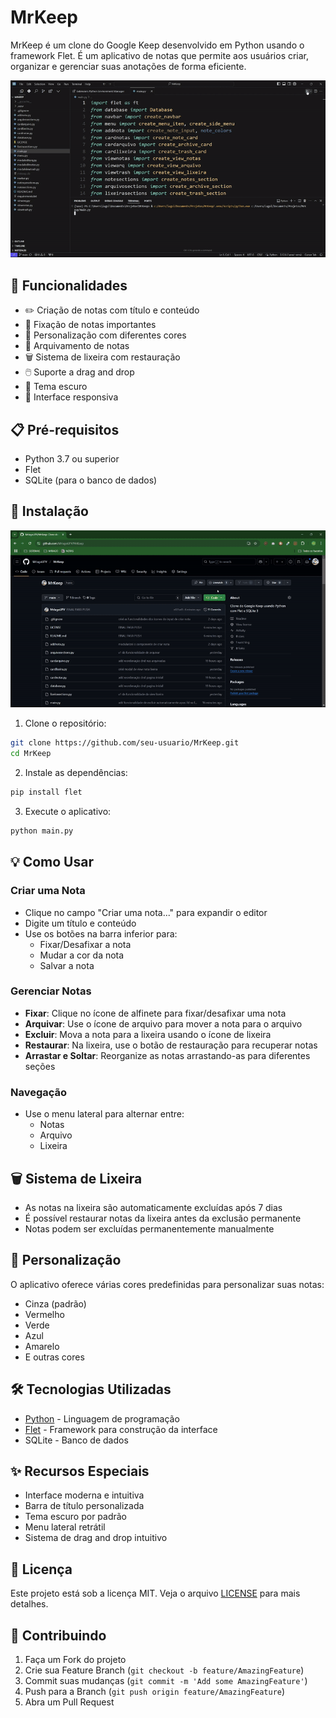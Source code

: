 # MrKeep

MrKeep é um clone do Google Keep desenvolvido em Python usando o framework Flet. É um aplicativo de notas que permite aos usuários criar, organizar e gerenciar suas anotações de forma eficiente.

![Gif Demonstração](<keep gif use.gif>)

## 🚀 Funcionalidades

- ✏️ Criação de notas com título e conteúdo
- 📌 Fixação de notas importantes
- 🎨 Personalização com diferentes cores
- 📁 Arquivamento de notas
- 🗑️ Sistema de lixeira com restauração
- 🖱️ Suporte a drag and drop
- 🌙 Tema escuro
- 📱 Interface responsiva

## 📋 Pré-requisitos

- Python 3.7 ou superior
- Flet
- SQLite (para o banco de dados)

## 🔧 Instalação

![Gif Instalação](<keep gif install.gif>)

1. Clone o repositório:
```bash
git clone https://github.com/seu-usuario/MrKeep.git
cd MrKeep
```

2. Instale as dependências:
```bash
pip install flet
```

3. Execute o aplicativo:
```bash
python main.py
```

## 💡 Como Usar

### Criar uma Nota
- Clique no campo "Criar uma nota..." para expandir o editor
- Digite um título e conteúdo
- Use os botões na barra inferior para:
  - Fixar/Desafixar a nota
  - Mudar a cor da nota
  - Salvar a nota

### Gerenciar Notas
- **Fixar**: Clique no ícone de alfinete para fixar/desafixar uma nota
- **Arquivar**: Use o ícone de arquivo para mover a nota para o arquivo
- **Excluir**: Mova a nota para a lixeira usando o ícone de lixeira
- **Restaurar**: Na lixeira, use o botão de restauração para recuperar notas
- **Arrastar e Soltar**: Reorganize as notas arrastando-as para diferentes seções

### Navegação
- Use o menu lateral para alternar entre:
  - Notas
  - Arquivo
  - Lixeira

## 🗑️ Sistema de Lixeira
- As notas na lixeira são automaticamente excluídas após 7 dias
- É possível restaurar notas da lixeira antes da exclusão permanente
- Notas podem ser excluídas permanentemente manualmente

## 🎨 Personalização
O aplicativo oferece várias cores predefinidas para personalizar suas notas:
- Cinza (padrão)
- Vermelho
- Verde
- Azul
- Amarelo
- E outras cores

## 🛠️ Tecnologias Utilizadas

- [Python](https://www.python.org/) - Linguagem de programação
- [Flet](https://flet.dev/) - Framework para construção da interface
- SQLite - Banco de dados

## ✨ Recursos Especiais

- Interface moderna e intuitiva
- Barra de título personalizada
- Tema escuro por padrão
- Menu lateral retrátil
- Sistema de drag and drop intuitivo

## 📝 Licença

Este projeto está sob a licença MIT. Veja o arquivo [LICENSE](LICENSE) para mais detalhes.

## 🤝 Contribuindo

1. Faça um Fork do projeto
2. Crie sua Feature Branch (`git checkout -b feature/AmazingFeature`)
3. Commit suas mudanças (`git commit -m 'Add some AmazingFeature'`)
4. Push para a Branch (`git push origin feature/AmazingFeature`)
5. Abra um Pull Request 